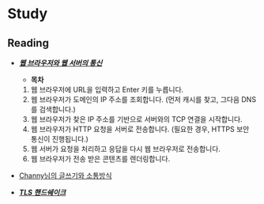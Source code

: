 Study
===

Reading
---
- ***[웹 브라우저와 웹 서버의 통신](https://aws.amazon.com/ko/blogs/korea/what-happens-when-you-type-a-url-into-your-browser/)***
  - **목차**
  1. 웹 브라우저에 URL을 입력하고 Enter 키를 누릅니다.
  2. 웹 브라우저가 도메인의 IP 주소를 조회합니다. (먼저 캐시를 찾고, 그다음 DNS를 검색합니다.)
  3. 웹 브라우저가 찾은 IP 주소를 기반으로 서버와의 TCP 연결을 시작합니다.
  4. 웹 브라우저가 HTTP 요청을 서버로 전송합니다. (필요한 경우, HTTPS 보안 통신이 진행됩니다.)
  5. 웹 서버가 요청을 처리하고 응답을 다시 웹 브라우저로 전송합니다.
  6. 웹 브라우저가 전송 받은 콘텐츠를 렌더링합니다.

- [Channy님의 글쓰기와 소통방식](http://channy.creation.net/blog/1620#comment-807601)

- ***[TLS 핸드쉐이크](https://www.cloudflare.com/ko-kr/learning/ssl/transport-layer-security-tls/)***
